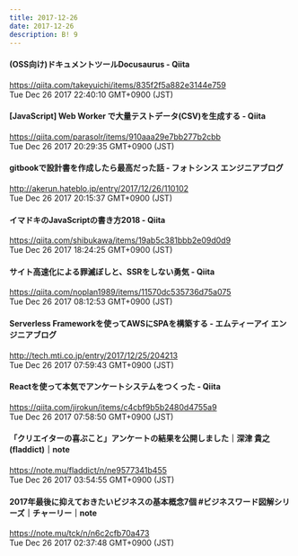 ```yaml
---
title: 2017-12-26
date: 2017-12-26
description: B! 9
---
```


#### (OSS向け)ドキュメントツールDocusaurus - Qiita
https://qiita.com/takeyuichi/items/835f2f5a882e3144e759<br>
Tue Dec 26 2017 22:40:10 GMT+0900 (JST)<br>


#### [JavaScript] Web Worker で大量テストデータ(CSV)を生成する - Qiita
https://qiita.com/parasolr/items/910aaa29e7bb277b2cbb<br>
Tue Dec 26 2017 20:29:35 GMT+0900 (JST)<br>


#### gitbookで設計書を作成したら最高だった話 - フォトシンス エンジニアブログ
http://akerun.hateblo.jp/entry/2017/12/26/110102<br>
Tue Dec 26 2017 20:15:37 GMT+0900 (JST)<br>


#### イマドキのJavaScriptの書き方2018 - Qiita
https://qiita.com/shibukawa/items/19ab5c381bbb2e09d0d9<br>
Tue Dec 26 2017 18:24:25 GMT+0900 (JST)<br>


#### サイト高速化による罪滅ぼしと、SSRをしない勇気 - Qiita
https://qiita.com/noplan1989/items/11570dc535736d75a075<br>
Tue Dec 26 2017 08:12:53 GMT+0900 (JST)<br>


#### Serverless Frameworkを使ってAWSにSPAを構築する - エムティーアイ エンジニアブログ
http://tech.mti.co.jp/entry/2017/12/25/204213<br>
Tue Dec 26 2017 07:59:43 GMT+0900 (JST)<br>


#### Reactを使って本気でアンケートシステムをつくった - Qiita
https://qiita.com/jirokun/items/c4cbf9b5b2480d4755a9<br>
Tue Dec 26 2017 07:58:50 GMT+0900 (JST)<br>


#### 「クリエイターの喜ぶこと」アンケートの結果を公開しました｜深津 貴之 (fladdict)｜note
https://note.mu/fladdict/n/ne9577341b455<br>
Tue Dec 26 2017 03:54:55 GMT+0900 (JST)<br>


#### 2017年最後に抑えておきたいビジネスの基本概念7個 #ビジネスワード図解シリーズ｜チャーリー｜note
https://note.mu/tck/n/n6c2cfb70a473<br>
Tue Dec 26 2017 02:37:48 GMT+0900 (JST)<br>


